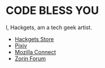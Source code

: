 # CODE BLESS YOU

I, Hackgets, am a tech geek artist.

- [Hackgets Store](https://hackgets.booth.pm/)
- [Pixiv](https://www.pixiv.net/users/81706535)
- [Mozilla Connect](https://connect.mozilla.org/t5/user/viewprofilepage/user-id/3954)
- [Zorin Forum](https://forum.zorin.com/u/Hackgets/)
